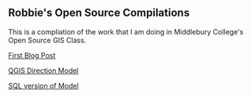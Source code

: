 ## Robbie's Open Source Compilations

This is a compliation of the work that I am doing in Middlebury College's Open Source GIS Class.

[First Blog Post](blogpost1.md)

[QGIS Direction Model](qgisModel.md)

[SQL version of Model]()
